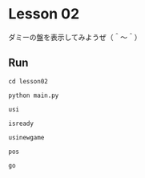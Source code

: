 # Lesson 02

ダミーの盤を表示してみようぜ（＾～＾）  

## Run

```shell
cd lesson02

python main.py
```

```plain
usi

isready

usinewgame

pos

go
```
